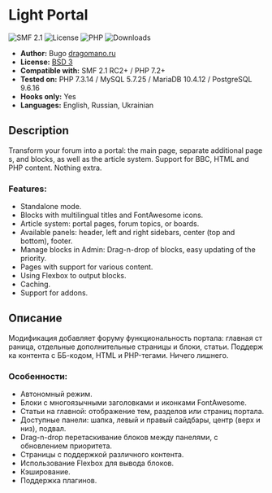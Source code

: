 # Light Portal
![SMF 2.1](https://img.shields.io/badge/SMF-2.1-ed6033.svg?style=flat)
![License](https://img.shields.io/github/license/dragomano/light-portal)
![PHP](https://img.shields.io/badge/PHP-^7.2-blue.svg?style=flat)
![Downloads](https://img.shields.io/github/downloads/dragomano/light-portal/total)

* **Author:** Bugo [dragomano.ru](https://dragomano.ru/mods/light-portal)
* **License:** [BSD 3](https://github.com/dragomano/Light-Portal/blob/master/LICENSE)
* **Compatible with:** SMF 2.1 RC2+ / PHP 7.2+
* **Tested on:** PHP 7.3.14 / MySQL 5.7.25 / MariaDB 10.4.12 / PostgreSQL 9.6.16
* **Hooks only:** Yes
* **Languages:** English, Russian, Ukrainian

## Description
Transform your forum into a portal: the main page, separate additional pages, and blocks, as well as the article system. Support for BBC, HTML and PHP content. Nothing extra.

### Features:
* Standalone mode.
* Blocks with multilingual titles and FontAwesome icons.
* Article system: portal pages, forum topics, or boards.
* Available panels: header, left and right sidebars, center (top and bottom), footer.
* Manage blocks in Admin: Drag-n-drop of blocks, easy updating of the priority.
* Pages with support for various content.
* Using Flexbox to output blocks.
* Caching.
* Support for addons.

## Описание
Модификация добавляет форуму функциональность портала: главная страница, отдельные дополнительные страницы и блоки, статьи. Поддержка контента с ББ-кодом, HTML и PHP-тегами. Ничего лишнего.

### Особенности:
* Автономный режим.
* Блоки с многоязычными заголовками и иконками FontAwesome.
* Статьи на главной: отображение тем, разделов или страниц портала.
* Доступные панели: шапка, левый и правый сайдбары, центр (верх и низ), подвал.
* Drag-n-drop перетаскивание блоков между панелями, с обновлением приоритета.
* Страницы с поддержкой различного контента.
* Использование Flexbox для вывода блоков.
* Кэширование.
* Поддержка плагинов.